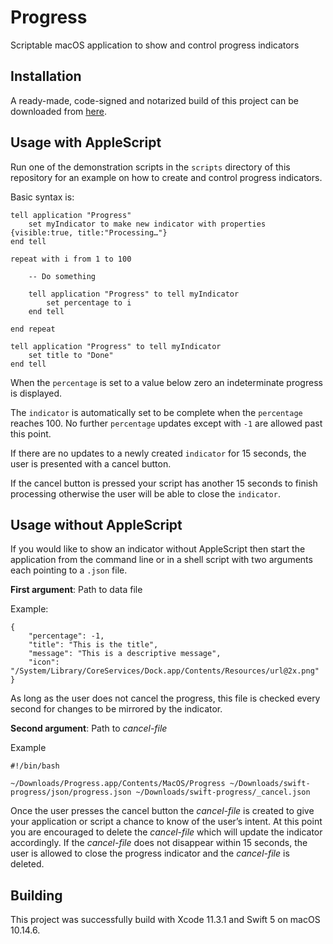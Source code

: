# Progress

Scriptable macOS application to show and control progress indicators

## Installation

A ready-made, code-signed and notarized build of this project can be downloaded from [here](https://adriannier.de/downloads/Progress_1.0.1.28.zip).

## Usage with AppleScript

Run one of the demonstration scripts in the `scripts` directory of this repository for an example on how to create and control progress indicators. 

Basic syntax is:

```
tell application "Progress"
    set myIndicator to make new indicator with properties {visible:true, title:"Processing…"}
end tell

repeat with i from 1 to 100
    
    -- Do something
    
    tell application "Progress" to tell myIndicator
        set percentage to i
    end tell
    
end repeat

tell application "Progress" to tell myIndicator
    set title to "Done"
end tell

```
When the `percentage` is set to a value below zero an indeterminate progress is displayed. 

The `indicator` is automatically set to be complete when the `percentage` reaches 100. No further `percentage` updates except with `-1` are allowed past this point.

If there are no updates to a newly created `indicator` for 15 seconds, the user is presented with a cancel button. 

If the cancel button is pressed your script has another 15 seconds to finish processing otherwise the user will be able to close the `indicator`.

## Usage without AppleScript

If you would like to show an indicator without AppleScript then start the application from the command line or in a shell script with two arguments each pointing to a `.json` file.

**First argument**: Path to data file

Example:
```
{
    "percentage": -1,
    "title": "This is the title",
    "message": "This is a descriptive message",
    "icon": "/System/Library/CoreServices/Dock.app/Contents/Resources/url@2x.png"
}
```
As long as the user does not cancel the progress, this file is checked every second for changes to be mirrored by the indicator.

**Second argument**: Path to *cancel-file*

Example
```
#!/bin/bash

~/Downloads/Progress.app/Contents/MacOS/Progress ~/Downloads/swift-progress/json/progress.json ~/Downloads/swift-progress/_cancel.json

```

Once the user presses the cancel button the *cancel-file* is created to give your application or script a chance to know of the user’s intent. At this point you are encouraged to delete the *cancel-file* which will update the indicator accordingly. If the *cancel-file* does not disappear within 15 seconds, the user is allowed to close the progress indicator and the *cancel-file* is deleted.

## Building

This project was successfully build with Xcode 11.3.1 and Swift 5 on macOS 10.14.6.
